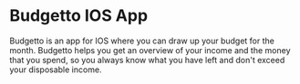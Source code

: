 # Budgetto IOS App

Budgetto is an app for IOS where you can draw up your budget for the month. Budgetto helps you get an overview of your income and the money that you spend, so you always know what you have left and don't exceed your disposable income.